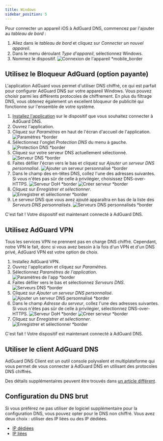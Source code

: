 ```yaml
---
title: Windows
sidebar_position: 5
---
```


Pour connecter un appareil iOS à AdGuard DNS, commencez par l'ajouter au _tableau de bord_ :

1. Allez dans le _tableau de bord_ et cliquez sur _Connecter un nouvel appareil_.
2. Dans le menu déroulant _Type d'appareil_, sélectionnez Windows.
3. Nommez le dispositif.
   ![Connexion de l'appareil \*mobile\_border](https://cdn.adtidy.org/content/kb/dns/private/new_dns/connect/windows_ab/choose_windows.png)

## Utilisez le Bloqueur AdGuard (option payante)

L'application AdGuard vous permet d'utiliser DNS chiffré, ce qui est parfait pour configurer AdGuard DNS sur votre appareil Windows. Vous pouvez choisir parmi les différents protocoles de chiffrement. En plus du filtrage DNS, vous obtenez également un excellent bloqueur de publicité qui fonctionne sur l'ensemble de votre système.

1. [Installez l'application](https://adguard.com/adguard-windows/overview.html) sur le dispositif que vous souhaitez connecter à AdGuard DNS.
2. Ouvrez l'application.
3. Cliquez sur _Paramètres_ en haut de l'écran d'accueil de l'application.
   ![Paramètres \*border](https://cdn.adtidy.org/content/kb/dns/private/new_dns/connect/windows_ab/windows_step3.png)
4. Sélectionnez l'onglet _Protection DNS_ du menu à gauche.
   ![Protection DNS \*border](https://cdn.adtidy.org/content/kb/dns/private/new_dns/connect/windows_ab/windows_step4.png)
5. Cliquez sur votre serveur DNS actuellement sélectionné.
   ![Serveur DNS \*border](https://cdn.adtidy.org/content/kb/dns/private/new_dns/connect/windows_ab/windows_step5.png)
6. Faites défiler l'écran vers le bas et cliquez sur _Ajouter un serveur DNS personnalisé_.
   ![Ajouter un serveur personnalisé \*border](https://cdn.adtidy.org/content/kb/dns/private/new_dns/connect/windows_ab/windows_step6.png)
7. Dans le champ des en-têtes DNS, collez l'une des adresses suivantes. Si vous n'êtes pas sûr de celle à privilégier, choisissez DNS-over-HTTPS.
   ![Serveur DoH \*border](https://cdn.adtidy.org/content/kb/dns/private/new_dns/connect/windows_ab/windows_step7_1.png)
   ![Créer serveur \*border](https://cdn.adtidy.org/content/kb/dns/private/new_dns/connect/windows_ab/windows_step7_2.png)
8. Cliquez sur _Enregistrer et sélectionner_.
   ![Enregistrer et sélectionner \*border](https://cdn.adtidy.org/content/kb/dns/private/new_dns/connect/windows_ab/windows_step8.png)
9. Le serveur DNS que vous avez ajouté apparaîtra en bas de la liste des _Serveurs DNS personnalisés_.
   ![Serveurs DNS personnalisés \*border](https://cdn.adtidy.org/content/kb/dns/private/new_dns/connect/windows_ab/windows_step9.png)

C'est fait ! Votre dispositif est maintenant connecté à AdGuard DNS.

## Utilisez AdGuard VPN

Tous les services VPN ne prennent pas en charge DNS chiffré. Cependant, notre VPN le fait, donc si vous avez besoin à la fois d'un VPN et d'un DNS privé, AdGuard VPN est votre option de choix.

1. Installez AdGuard VPN.
2. Ouvrez l'application et cliquez sur _Paramètres_.
3. Sélectionnez _Paramètres de l'application_.
   ![Paramètres de l'app \*border](https://cdn.adtidy.org/content/kb/dns/private/new_dns/connect/windows_vpn/windows_step4.png)
4. Faites défiler vers le bas et sélectionnez _Serveurs DNS_.
   ![Serveurs DNS \*border](https://cdn.adtidy.org/content/kb/dns/private/new_dns/connect/windows_vpn/windows_step5.png)
5. Cliquez sur _Ajouter un serveur DNS personnalisé_.
   ![Ajouter un serveur DNS personnalisé \*border](https://cdn.adtidy.org/content/kb/dns/private/new_dns/connect/windows_vpn/windows_step6.png)
6. Dans le champ _Adresse du serveur_, collez l'une des adresses suivantes. Si vous n'êtes pas sûr de celle à privilégier, sélectionnez DNS-over-HTTPS.
   ![Serveur DoH \*border](https://cdn.adtidy.org/content/kb/dns/private/new_dns/connect/windows_ab/windows_step7_1.png)
   ![Créer serveur \*border](https://cdn.adtidy.org/content/kb/dns/private/new_dns/connect/windows_vpn/windows_step7_2.png)
7. Cliquez sur _Enregistrer et sélectionner_.
   ![Enregistrer et sélectionner \*border](https://cdn.adtidy.org/content/kb/dns/private/new_dns/connect/windows_vpn/windows_step8.png)

C'est fait ! Votre dispositif est maintenant connecté à AdGuard DNS.

## Utiliser le client AdGuard DNS

AdGuard DNS Client est un outil console polyvalent et multiplateforme qui vous permet de vous connecter à AdGuard DNS en utilisant des protocoles DNS chiffrés.

Des détails supplémentaires peuvent être trouvés dans [un article différent](/dns-client/overview/).

## Configuration du DNS brut

Si vous préférez ne pas utiliser de logiciel supplémentaire pour la configuration DNS, vous pouvez opter pour le DNS non chiffré. Vous avez deux choix : utiliser des IP liées ou des IP dédiées.

- [IP dédiées](/private-dns/connect-devices/other-options/dedicated-ip.md)
- [IP liées](/private-dns/connect-devices/other-options/linked-ip.md)
